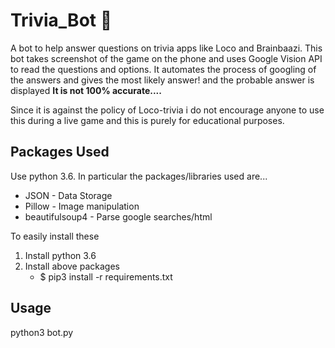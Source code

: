 # Trivia_Bot 🤖
A bot to help answer questions on trivia apps like Loco and Brainbaazi.
This bot takes screenshot of the game on the phone and uses Google Vision API to read the questions and options.
It automates the process of googling of the answers and gives the most likely answer!
and the probable answer is displayed
**It is not 100% accurate....**




Since it is against the policy of Loco-trivia i do not encourage anyone to use this during a live game and this is purely for educational purposes.


## Packages Used

Use python 3.6. In particular the packages/libraries used are...

- JSON - Data Storage
- Pillow - Image manipulation
- beautifulsoup4 - Parse google searches/html


To easily install these
1. Install python 3.6
2. Install above packages
     -  $ pip3 install -r requirements.txt
     
 
 ## Usage
 
python3 bot.py
